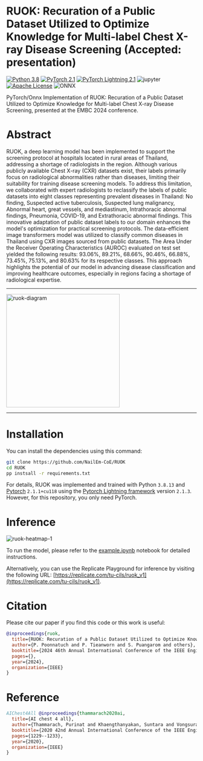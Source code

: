 # RUOK: Recuration of a Public Dataset Utilized to Optimize Knowledge for Multi-label Chest X-ray Disease Screening (Accepted: presentation)

[![Python 3.8](https://img.shields.io/badge/Python-3.8.13-3776AB.svg?style=flat&logo=python&logoColor=yellow)](https://www.python.org/downloads/release/python-3813/)
[![PyTorch 2.1](https://img.shields.io/badge/PyTorch-2.1.1+cu118-EE4C2C.svg?style=flat&logo=pytorch)](https://pytorch.org/)
[![PyTorch Lightning 2.1](https://img.shields.io/badge/pytorch-lightning-792ee5.svg?logo=PyTorch%20Lightning)](https://lightning.ai/pytorch-lightning)
![jupyter](https://img.shields.io/badge/Jupyter-Lab-F37626.svg?style=flat&logo=Jupyter)
[![Apache License](https://img.shields.io/badge/license-Apache%202.0-blue.svg)]()
![ONNX](https://a11ybadges.com/badge?logo=onnx)

PyTorch/Onnx Implementation of RUOK: Recuration of a Public Dataset Utilized to Optimize Knowledge for Multi-label Chest X-ray Disease Screening, presented at the EMBC 2024 conference.

# Abstract

RUOK, a deep learning model has been implemented to support the screening protocol at hospitals located in rural areas of Thailand, addressing a shortage of radiologists in the region. Although various publicly available Chest X-ray (CXR) datasets exist, their labels primarily focus on radiological abnormalities rather than diseases, limiting their suitability for training disease screening models. To address this limitation, we collaborated with expert radiologists to reclassify the labels of public datasets into eight classes representing prevalent diseases in Thailand: No finding, Suspected active tuberculosis, Suspected lung malignancy, Abnormal heart, great vessels, and mediastinum, Intrathoracic abnormal findings, Pneumonia, COVID-19, and Extrathoracic abnormal findings. This innovative adaptation of public dataset labels to our domain enhances the model's optimization for practical screening protocols. The data-efficient image transformers model was utilized to classify common diseases in Thailand using CXR images sourced from public datasets. The Area Under the Receiver Operating Characteristics (AUROC) evaluated on test set yielded the following results: 93.06%, 89.21%, 68.66%, 90.46%, 66.88%, 73.45%, 75.13%, and 80.63% for its respective classes. This approach highlights the potential of our model in advancing disease classification and improving healthcare outcomes, especially in regions facing a shortage of radiological expertise.

---


<img src="https://github.com/NailEm-CoE/RUOK/assets/15160408/fd5b2fb5-805b-4d0d-9ced-0c010d5f7e1f" alt="ruok-diagram" height="300">

---

# Installation

You can install the dependencies using this command:

```bash
git clone https://github.com/NailEm-CoE/RUOK
cd RUOK
pp instsall -r requirements.txt
```

For details, RUOK was implemented and trained with Python `3.8.13` and [Pytorch](https://pytorch.org/) `2.1.1+cu118` using the [Pytorch Lightning framework](https://lightning.ai/pytorch-lightning) version `2.1.3`. However, for this repository, you only need PyTorch.

# Inference

![ruok-heatmap-1](https://github.com/NailEm-CoE/RUOK/assets/15160408/a90279c1-fd24-4165-8c7b-7cc94bfac0c1)

To run the model, please refer to the [example.ipynb](example.ipynb) notebook for detailed instructions.

Alternatively, you can use the Replicate Playground for inference by visiting the following URL: [https://replicate.com/tu-cils/ruok_v1](https://replicate.com/tu-cils/ruok_v1).

# Citation

Please cite our paper if you find this code or this work is useful:

```bibtex
@inproceedings{ruok,
  title={RUOK: Recuration of a Public Dataset Utilized to Optimize Knowledge for Multi-label Chest X-ray Disease Screening},
  author={P. Poonnatuch and P. Tieanworn and S. Puangarom and others},
  booktitle={2024 46th Annual International Conference of the IEEE Engineering in Medicine \& Biology Society (EMBC)},
  pages={},
  year={2024},
  organization={IEEE}
}
```

# Reference

```bibtex
AIChest4All @inproceedings{thammarach2020ai,
  title={AI chest 4 all},
  author={Thammarach, Purinat and Khaengthanyakan, Suntara and Vongsurakrai, Sethavudh and Phienphanich, Phongphan and Pooprasert, Pakinee and Yaemsuk, Akarachai and Vanichvarodom, Podsirin and Munpolsri, Namtip and Khwayotha, Sirihattaya and Lertkowit, Meyhininat and others},
  booktitle={2020 42nd Annual International Conference of the IEEE Engineering in Medicine \& Biology Society (EMBC)},
  pages={1229--1233},
  year={2020},
  organization={IEEE}
}
```
